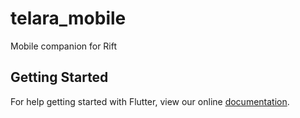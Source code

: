 # telara_mobile

Mobile companion for Rift

## Getting Started

For help getting started with Flutter, view our online
[documentation](https://flutter.io/).
